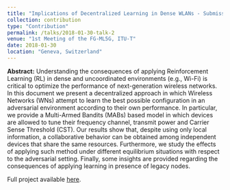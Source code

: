 ```yaml
---
title: "Implications of Decentralized Learning in Dense WLANs - Submission to FG-ML5G First Meeting"
collection: contribution
type: "Contribution"
permalink: /talks/2018-01-30-talk-2
venue: "1st Meeting of the FG-ML5G, ITU-T"
date: 2018-01-30
location: "Geneva, Switzerland"
---
```


**Abstract:** 
Understanding the consequences of applying Reinforcement Learning (RL) in dense and uncoordinated environments (e.g., Wi-Fi) is critical to optimize the performance of next-generation wireless networks. In this document we present a decentralized approach in which Wireless Networks (WNs) attempt to learn the best possible configuration in an adversarial environment according to their own performance. In particular, we provide a Multi-Armed Bandits (MABs) based model in which devices are allowed to tune their frequency channel, transmit power and Carrier Sense Threshold (CST). Our results show that, despite using only local information, a collaborative behavior can be obtained among independent devices that share the same resources. Furthermore, we study the effects of applying such method under different equilibrium situations with respect to the adversarial setting. Finally, some insights are provided regarding the consequences of applying learning in presence of legacy nodes.

Full project available [here](https://github.com/fwilhelmi/implications_of_decentralized_learning_in_dense_wlans).
